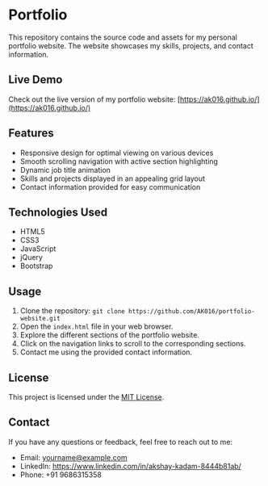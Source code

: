 # Portfolio 

This repository contains the source code and assets for my personal portfolio website. The website showcases my skills, projects, and contact information.

## Live Demo

Check out the live version of my portfolio website: [https://ak016.github.io/](https://ak016.github.io/)

## Features

- Responsive design for optimal viewing on various devices
- Smooth scrolling navigation with active section highlighting
- Dynamic job title animation
- Skills and projects displayed in an appealing grid layout
- Contact information provided for easy communication

## Technologies Used

- HTML5
- CSS3
- JavaScript
- jQuery
- Bootstrap

## Usage

1. Clone the repository: `git clone https://github.com/AK016/portfolio-website.git`
2. Open the `index.html` file in your web browser.
3. Explore the different sections of the portfolio website.
4. Click on the navigation links to scroll to the corresponding sections.
5. Contact me using the provided contact information.

## License

This project is licensed under the [MIT License](LICENSE).

## Contact

If you have any questions or feedback, feel free to reach out to me:

- Email: yourname@example.com
- LinkedIn: https://www.linkedin.com/in/akshay-kadam-8444b81ab/
- Phone: +91 9686315358

